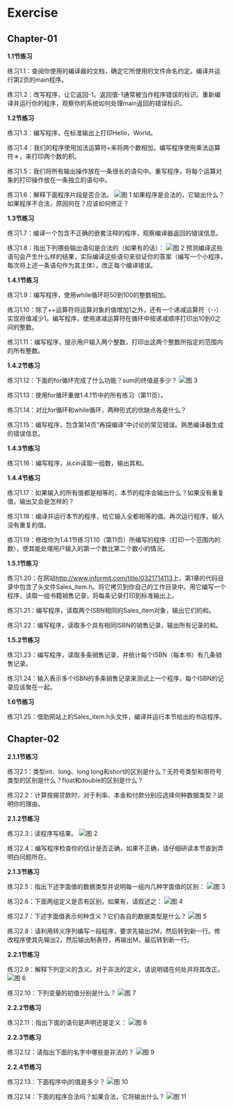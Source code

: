# Exercise

## Chapter-01

**1.1节练习**

练习1.1：查阅你使用的编译器的文档，确定它所使用的文件命名约定。编译并运行第2页的main程序。

练习1.2：改写程序，让它返回-1。返回值-1通常被当作程序错误的标识。重新编译并运行你的程序，观察你的系统如何处理main返回的错误标识。

**1.2节练习**

练习1.3：编写程序，在标准输出上打印Hello，World。

练习1.4：我们的程序使用加法运算符+来将两个数相加。编写程序使用乘法运算符＊，来打印两个数的积。

练习1.5：我们将所有输出操作放在一条很长的语句中。重写程序，将每个运算对象的打印操作放在一条独立的语句中。

练习1.6：解释下面程序片段是否合法。
![图 1](images/30d06c44be2dfe62e6738414f0c71ef08268f3250547be264392e55cbfe3bab9.png)
如果程序是合法的，它输出什么？如果程序不合法，原因何在？应该如何修正？

**1.3节练习**

练习1.7：编译一个包含不正确的嵌套注释的程序，观察编译器返回的错误信息。

练习1.8：指出下列哪些输出语句是合法的（如果有的话）：
![图 2](images/c583024066cf3eef4ce5ff4e0b1d320e11c6313bec5fded523eecc3af027302c.png)
预测编译这些语句会产生什么样的结果，实际编译这些语句来验证你的答案（编写一个小程序，每次将上述一条语句作为其主体），改正每个编译错误。

**1.4.1节练习**

练习1.9：编写程序，使用while循环将50到100的整数相加。

练习1.10：除了++运算符将运算对象的值增加1之外，还有一个递减运算符（--）实现将值减少1。编写程序，使用递减运算符在循环中按递减顺序打印出10到0之间的整数。

练习1.11：编写程序，提示用户输入两个整数，打印出这两个整数所指定的范围内的所有整数。

**1.4.2节练习**

练习1.12：下面的for循环完成了什么功能？sum的终值是多少？
![图 3](images/9472947b8d2287d943f54020692fedb6e69634ad12cba0a92beb95276ef924c9.png)

练习1.13：使用for循环重做1.4.1节中的所有练习（第11页）。

练习1.14：对比for循环和while循环，两种形式的优缺点各是什么？

练习1.15：编写程序，包含第14页“再探编译”中讨论的常见错误。熟悉编译器生成的错误信息。

**1.4.3节练习**

练习1.16：编写程序，从cin读取一组数，输出其和。

**1.4.4节练习**

练习1.17：如果输入的所有值都是相等的，本节的程序会输出什么？如果没有重复值，输出又会是怎样的？

练习1.18：编译并运行本节的程序，给它输入全都相等的值。再次运行程序，输入没有重复的值。

练习1.19：修改你为1.4.1节练习1.10（第11页）所编写的程序（打印一个范围内的数），使其能处理用户输入的第一个数比第二个数小的情况。

**1.5.1节练习**

练习1.20：在网站<http://www.informit.com/title/0321714113>上，第1章的代码目录中包含了头文件Sales_item.h。将它拷贝到你自己的工作目录中。用它编写一个程序，读取一组书籍销售记录，将每条记录打印到标准输出上。

练习1.21：编写程序，读取两个ISBN相同的Sales_item对象，输出它们的和。

练习1.22：编写程序，读取多个具有相同ISBN的销售记录，输出所有记录的和。

**1.5.2节练习**

练习1.23：编写程序，读取多条销售记录，并统计每个ISBN（每本书）有几条销售记录。

练习1.24：输入表示多个ISBN的多条销售记录来测试上一个程序，每个ISBN的记录应该聚在一起。

**1.6节练习**

练习1.25：借助网站上的Sales_item.h头文件，编译并运行本节给出的书店程序。

## Chapter-02

**2.1.1节练习**

练习2.1：类型int、long、long long和short的区别是什么？无符号类型和带符号类型的区别是什么？float和double的区别是什么？

练习2.2：计算按揭贷款时，对于利率、本金和付款分别应选择何种数据类型？说明你的理由。

**2.1.2节练习**

练习2.3：读程序写结果。
![图 2](images/a929677a66b709f14d8117cc1e808db858ed7322ab6be42752ad8ed29f575f16.png)

练习2.4：编写程序检查你的估计是否正确，如果不正确，请仔细研读本节直到弄明白问题所在。

**2.1.3节练习**

练习2.5：指出下述字面值的数据类型并说明每一组内几种字面值的区别：
![图 3](images/d556c44cf72f227b4b722887dcd61d4d8a7a965f12eae64688b7ff8b23cc89a5.png)

练习2.6：下面两组定义是否有区别，如果有，请叙述之：
![图 4](images/b9057a324b38fcfee6c707630916cd69ecb7c639ebce65c6686171755ad1f33c.png)

练习2.7：下述字面值表示何种含义？它们各自的数据类型是什么？
![图 5](images/6972a8b7745056fa57c4161079c5896a5edc12dd2e6db9647b38c28ff645c639.png)

练习2.8：请利用转义序列编写一段程序，要求先输出2M，然后转到新一行。修改程序使其先输出2，然后输出制表符，再输出M，最后转到新一行。

**2.2.1节练习**

练习2.9：解释下列定义的含义。对于非法的定义，请说明错在何处并将其改正。
![图 6](images/bfa4342392e60a21b89b521cbb16261b0ef3c552c08931ab8c36c4baced7cf73.png)

练习2.10：下列变量的初值分别是什么？
![图 7](images/ab67e2c20da66659f6f52fc4d6570152f903fa163801c486f51c4b5e08f460f1.png)

**2.2.2节练习**

练习2.11：指出下面的语句是声明还是定义：
![图 8](images/2679ccfad4099de24b21151c33e7b544b2cf43b903354006a83629be6846b6e8.png)

**2.2.3节练习**

练习2.12：请指出下面的名字中哪些是非法的？
![图 9](images/28df8b97670b34559474c4a6e34109d3aca2536063c332914730e91ef660a255.png)

**2.2.4节练习**

练习2.13：下面程序中j的值是多少？
![图 10](images/26e65ef1d4dd56834f5ec6bcabe48508563d56e6f602251a3fc5835a8cc5a032.png)

练习2.14：下面的程序合法吗？如果合法，它将输出什么？
![图 11](images/0fb26da8370f143cdb90be75956c7738f6bbbee77aae8cc60671c527777bfeb0.png)


